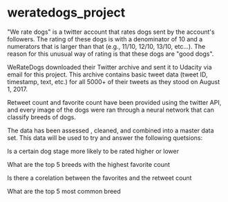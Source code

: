 # weratedogs_project

"We rate dogs" is a twitter account that rates dogs sent by the account's followers. The rating of these dogs is with a denominator of 10 and a numerators that is larger than that (e.g., 11/10, 12/10, 13/10, etc...). The reason for this unusual way of rating is that these dogs are "good dogs".

WeRateDogs downloaded their Twitter archive and sent it to Udacity via email for this project. This archive contains basic tweet data (tweet ID, timestamp, text, etc.) for all 5000+ of their tweets as they stood on August 1, 2017.

Retweet count and favorite count have been provided using the twitter API, and every image of the dogs were ran through a neural network that can classify breeds of dogs.

The data has been assessed , cleaned, and combined into a master data set. This data will be used to try and answer the following quetsions:

Is a certain dog stage more likely to be rated higher or lower

What are the top 5 breeds with the highest favorite count

Is there a corelation between the favorites and the retweet count

What are the top 5 most common breed
